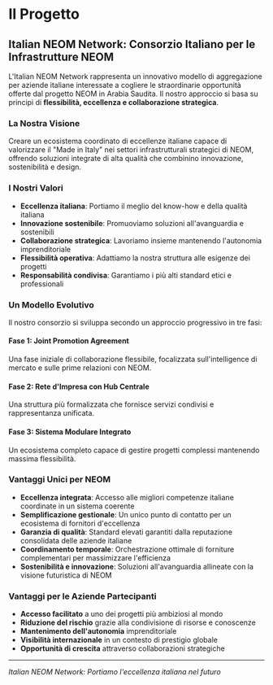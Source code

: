 # Il Progetto

## Italian NEOM Network: Consorzio Italiano per le Infrastrutture NEOM

L'Italian NEOM Network rappresenta un innovativo modello di aggregazione per aziende italiane interessate a cogliere le straordinarie opportunità offerte dal progetto NEOM in Arabia Saudita. Il nostro approccio si basa su principi di **flessibilità, eccellenza e collaborazione strategica**.

### La Nostra Visione

Creare un ecosistema coordinato di eccellenze italiane capace di valorizzare il "Made in Italy" nei settori infrastrutturali strategici di NEOM, offrendo soluzioni integrate di alta qualità che combinino innovazione, sostenibilità e design.

### I Nostri Valori

- **Eccellenza italiana**: Portiamo il meglio del know-how e della qualità italiana
- **Innovazione sostenibile**: Promuoviamo soluzioni all'avanguardia e sostenibili
- **Collaborazione strategica**: Lavoriamo insieme mantenendo l'autonomia imprenditoriale
- **Flessibilità operativa**: Adattiamo la nostra struttura alle esigenze dei progetti
- **Responsabilità condivisa**: Garantiamo i più alti standard etici e professionali

### Un Modello Evolutivo

Il nostro consorzio si sviluppa secondo un approccio progressivo in tre fasi:

#### Fase 1: Joint Promotion Agreement
Una fase iniziale di collaborazione flessibile, focalizzata sull'intelligence di mercato e sulle prime relazioni con NEOM.

#### Fase 2: Rete d'Impresa con Hub Centrale
Una struttura più formalizzata che fornisce servizi condivisi e rappresentanza unificata.

#### Fase 3: Sistema Modulare Integrato
Un ecosistema completo capace di gestire progetti complessi mantenendo massima flessibilità.

### Vantaggi Unici per NEOM

- **Eccellenza integrata**: Accesso alle migliori competenze italiane coordinate in un sistema coerente
- **Semplificazione gestionale**: Un unico punto di contatto per un ecosistema di fornitori d'eccellenza
- **Garanzia di qualità**: Standard elevati garantiti dalla reputazione consolidata delle aziende italiane
- **Coordinamento temporale**: Orchestrazione ottimale di forniture complementari per massimizzare l'efficienza
- **Sostenibilità e innovazione**: Soluzioni all'avanguardia allineate con la visione futuristica di NEOM

### Vantaggi per le Aziende Partecipanti

- **Accesso facilitato** a uno dei progetti più ambiziosi al mondo
- **Riduzione del rischio** grazie alla condivisione di risorse e conoscenze
- **Mantenimento dell'autonomia** imprenditoriale
- **Visibilità internazionale** in un contesto di prestigio globale
- **Opportunità di crescita** attraverso collaborazioni strategiche

---

*Italian NEOM Network: Portiamo l'eccellenza italiana nel futuro*